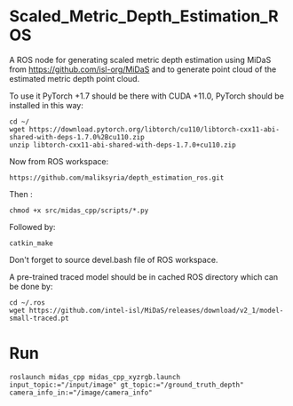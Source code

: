# Scaled_Metric_Depth_Estimation_ROS
A ROS node for generating scaled metric depth estimation using MiDaS from https://github.com/isl-org/MiDaS and to generate point cloud of the estimated metric depth point cloud. 

To use it PyTorch +1.7 should be there with CUDA +11.0, PyTorch should be installed in this way:
~~~
cd ~/
wget https://download.pytorch.org/libtorch/cu110/libtorch-cxx11-abi-shared-with-deps-1.7.0%2Bcu110.zip
unzip libtorch-cxx11-abi-shared-with-deps-1.7.0+cu110.zip
~~~

Now from ROS workspace:
~~~
https://github.com/maliksyria/depth_estimation_ros.git
~~~
Then :
~~~
chmod +x src/midas_cpp/scripts/*.py
~~~

Followed by:
~~~
catkin_make
~~~ 
Don't forget to source devel.bash file of ROS workspace.

A pre-trained traced model should be in cached ROS directory which can be done by:

~~~
cd ~/.ros
wget https://github.com/intel-isl/MiDaS/releases/download/v2_1/model-small-traced.pt
~~~
# Run
~~~
roslaunch midas_cpp midas_cpp_xyzrgb.launch input_topic:="/input/image" gt_topic:="/ground_truth_depth" camera_info_in:="/image/camera_info"
~~~
